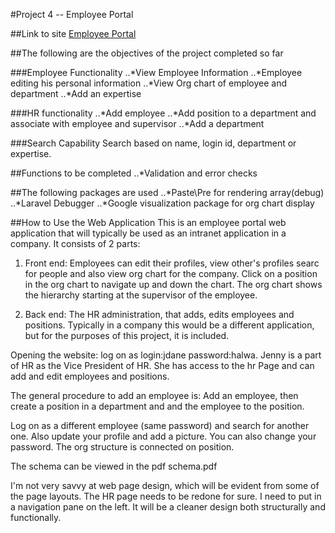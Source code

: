 #Project 4 -- Employee Portal

##Link to site
[Employee Portal](shriak-p4.gopagoda.com)

##The following are the objectives of the project completed so far

###Employee Functionality
..*View Employee Information
..*Employee editing his personal information
..*View Org chart of employee and department
..*Add an expertise


###HR functionality
..*Add employee
..*Add position to a department and associate with employee and supervisor
..*Add a department

###Search Capability
Search based on name, login id, department or expertise.


##Functions to be completed
..*Validation and error checks

##The following packages are used
..*Paste\Pre for rendering array(debug)
..*Laravel Debugger
..*Google visualization package for org chart display

##How to Use the Web Application
This is an employee portal web application that will typically be used as an intranet application in a company. It consists of 2 parts:
1. Front end: Employees can edit their profiles, view other's profiles searc for people and also view org chart for the company. Click on a position in the org chart to navigate up and down the chart.
The org chart shows the hierarchy starting at the supervisor of the employee.

2. Back end: The HR administration, that adds, edits employees and positions. Typically in a company this would be a different application, but for the purposes of this project, it is included.


Opening the website:
log on as login:jdane password:halwa. Jenny is a part of HR as the Vice President of HR. She has access to the hr Page and can add and edit employees and positions.



The general procedure to add an employee is:
Add an employee, then create a position in a department and and the employee to the position.



Log on as a different employee (same password) and search for another one. Also update your profile and add a picture. You can also change your password.
The org structure is connected on position.


The schema can be viewed in the pdf schema.pdf


I'm not very savvy at web page design, which will be evident from some of the page layouts. The HR page needs to be redone for sure. I need to put in a navigation pane on the left. It will be a cleaner design both structurally and functionally.